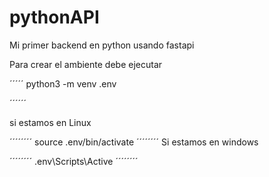 # pythonAPI
Mi primer backend en python usando fastapi

Para crear el ambiente debe ejecutar

´´´´´
python3 -m venv .env

´´´´´´

si estamos en Linux

´´´´´´´´
source .env/bin/activate
´´´´´´´´
Si estamos en windows

´´´´´´´´
.env\Scripts\Active
´´´´´´´´
